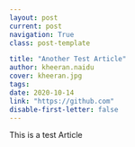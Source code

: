 ```yaml
---
layout: post
current: post
navigation: True
class: post-template

title: "Another Test Article"
author: kheeran.naidu
cover: kheeran.jpg
tags: 
date: 2020-10-14
link: "https://github.com"
disable-first-letter: false
---
```

<p>This is a test Article</p>